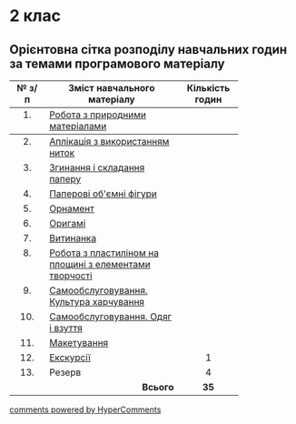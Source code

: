<div id="hypercomments_widget" class="js-hypercomments-widget invisible"></div>

# 2 клас

## Орієнтовна сітка розподілу навчальних годин за темами програмового матеріалу 

<table  style="width: 80%;" align="center">
  <tr>
    <td width="12%" align="center"><b>№ з/п</b></td>
    <td width="40%" align="center"><b>Зміст навчального матеріалу</b></td>
    <td width="12%" align="center"><b>Кількість годин</b></td>
  </tr>
<tbody>
  <tr>
    <td width="12%" align="center" style="vertical-align:top !important;">
1.</td>
    <td width="40%" style="vertical-align:top !important;">
<a href="http://workmon14-new.ed-era.com/2/robota_z_pr%D1%83rodn%D1%83m%D1%83_materialam%D1%83.html">Робота з природними матеріалами</a></td>
    <td width="12%" align="center" style="vertical-align:top !important;">
</td>
  </tr>
  </tr>
</thead>
<tbody>
  <tr>
    <td width="12%" align="center" style="vertical-align:top !important;">
2.</td>
    <td width="40%" style="vertical-align:top !important;">
<a href="http://workmon14-new.ed-era.com/2/aplikatsiya_z_v%D1%83kor%D1%83stannyam_n%D1%83tok.html">Аплікація з використанням ниток</a></td>
    <td width="12%" align="center" style="vertical-align:top !important;">
</td>
  </tr>
  <tr>
    <td width="12%" align="center" style="vertical-align:top !important;">
3.</td>
    <td width="40%" style="vertical-align:top !important;">
<a href="http://workmon14-new.ed-era.com/2/zg%D1%83nannya_i_skladannya_paperu.html">Згинання і складання паперу</a></td>
    <td width="12%" align="center" style="vertical-align:top !important;">
</td>
  </tr>
  <tr>
    <td width="12%" align="center" style="vertical-align:top !important;">
4.</td>
    <td width="40%" style="vertical-align:top !important;">
<a href="http://workmon14-new.ed-era.com/2/paperovi_obyemni_figur%D1%83.html">Паперові об'ємні фігури</a></td>
    <td width="12%" align="center" style="vertical-align:top !important;">
</td>
  </tr>
  <tr>
    <td width="12%" align="center" style="vertical-align:top !important;">
5.</td>
    <td width="40%" style="vertical-align:top !important;">
<a href="http://workmon14-new.ed-era.com/2/ornament.html">Орнамент</a></td>
    <td width="12%" align="center" style="vertical-align:top !important;">
</td>
  </tr>
  <tr>
    <td width="12%" align="center" style="vertical-align:top !important;">
6.</td>
    <td width="40%" style="vertical-align:top !important;">
<a href="http://workmon14-new.ed-era.com/2/or%D1%83gami.html">Оригамі</a></td>
    <td width="12%" align="center" style="vertical-align:top !important;">
</td>
  </tr>
  <tr>
    <td width="12%" align="center" style="vertical-align:top !important;">
7.</td>
    <td width="40%" style="vertical-align:top !important;">
<a href="http://workmon14-new.ed-era.com/2/v%D1%83t%D1%83nanka.html">Витинанка</a></td>
    <td width="12%" align="center" style="vertical-align:top !important;">
</td>
  </tr>
  <tr>
    <td width="12%" align="center" style="vertical-align:top !important;">
8.</td>
    <td width="40%" style="vertical-align:top !important;">
<a href="http://workmon14-new.ed-era.com/2/robota_z_plast%D1%83linom_na_plosch%D1%83ni_z_elementam%D1%83_tvorchosti.html">Робота з пластиліном на площині з елементами творчості</a></td>
    <td width="12%" align="center" style="vertical-align:top !important;">
</td>
  </tr>
  <tr>
    <td width="12%" align="center" style="vertical-align:top !important;">
9.</td>
    <td width="40%" style="vertical-align:top !important;">
<a href="http://workmon14-new.ed-era.com/2/samoobslugovuvannya_kultura_kharchuvannya.html">Самообслуговування. Культура харчування</a></td>
    <td width="12%" align="center" style="vertical-align:top !important;">
</td>
  </tr>
  <tr>
    <td width="12%" align="center" style="vertical-align:top !important;">
10.</td>
    <td width="40%" style="vertical-align:top !important;">
<a href="http://workmon14-new.ed-era.com/2/samoobslugovuvannya_odyag_i_vzuttya.html">Самообслуговування. Одяг і взуття</a></td>
    <td width="12%" align="center" style="vertical-align:top !important;">
</td>
  </tr>
  <tr>
    <td width="12%" align="center" style="vertical-align:top !important;">
11.</td>
    <td width="40%" style="vertical-align:top !important;">
<a href="http://workmon14-new.ed-era.com/2/maketuvannya.html">Макетування</a></td>
    <td width="12%" align="center" style="vertical-align:top !important;">
</td>
  </tr>
  <tr>
    <td width="12%" align="center" style="vertical-align:top !important;">
12.</td>
    <td width="40%" style="vertical-align:top !important;">
<a href="http://workmon14-new.ed-era.com/2/ekskursiyi.html">Екскурсії</a></td>
    <td width="12%" align="center" style="vertical-align:top !important;">
1</td>
  </tr>
  <tr>
    <td width="12%" align="center" style="vertical-align:top !important;">
13.</td>
    <td width="40%" style="vertical-align:top !important;">
Резерв</td>
    <td width="12%" align="center" style="vertical-align:top !important;">
4</td>
  </tr>
  <tr>
    <td width="12%" align="right" style="vertical-align:top !important;" colspan="2">
<b>Всього</b></td>
    <td width="12%" align="center" style="vertical-align:top !important;">
<b>35</b></td>
  </tr>
</tbody>
</table>

<div class="js-hypercomments-container">
<a href="http://hypercomments.com" class="hc-link" title="comments widget">comments powered by HyperComments</a>
</div>